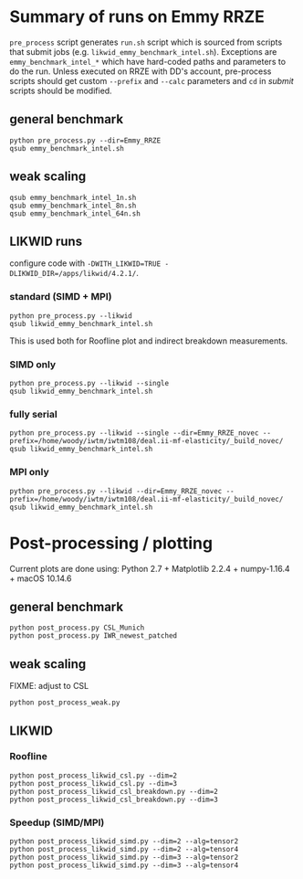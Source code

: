 
# Summary of runs on Emmy RRZE

`pre_process` script generates `run.sh` script which is sourced
from scripts that submit jobs (e.g. `likwid_emmy_benchmark_intel.sh`).
Exceptions are `emmy_benchmark_intel_*` which have hard-coded paths and parameters
to do the run.
Unless executed on RRZE with DD's account, pre-process scripts should get custom
`--prefix` and `--calc` parameters and `cd` in _submit_ scripts should be modified.

## general benchmark
```
python pre_process.py --dir=Emmy_RRZE
qsub emmy_benchmark_intel.sh
```

## weak scaling
```
qsub emmy_benchmark_intel_1n.sh
qsub emmy_benchmark_intel_8n.sh
qsub emmy_benchmark_intel_64n.sh
```

## LIKWID runs
configure code with `-DWITH_LIKWID=TRUE -DLIKWID_DIR=/apps/likwid/4.2.1/`.

### standard (SIMD + MPI)
```
python pre_process.py --likwid
qsub likwid_emmy_benchmark_intel.sh
```
This is used both for Roofline plot and indirect breakdown measurements.

### SIMD only
```
python pre_process.py --likwid --single
qsub likwid_emmy_benchmark_intel.sh
```

### fully serial
```
python pre_process.py --likwid --single --dir=Emmy_RRZE_novec --prefix=/home/woody/iwtm/iwtm108/deal.ii-mf-elasticity/_build_novec/
qsub likwid_emmy_benchmark_intel.sh
```

### MPI only
```
python pre_process.py --likwid --dir=Emmy_RRZE_novec --prefix=/home/woody/iwtm/iwtm108/deal.ii-mf-elasticity/_build_novec/
qsub likwid_emmy_benchmark_intel.sh
```

# Post-processing / plotting

Current plots are done using: Python 2.7 + Matplotlib 2.2.4 + numpy-1.16.4 + macOS 10.14.6

## general benchmark
```
python post_process.py CSL_Munich
python post_process.py IWR_newest_patched
```

## weak scaling
FIXME: adjust to CSL
```
python post_process_weak.py
```

## LIKWID

### Roofline
```
python post_process_likwid_csl.py --dim=2
python post_process_likwid_csl.py --dim=3
python post_process_likwid_csl_breakdown.py --dim=2
python post_process_likwid_csl_breakdown.py --dim=3
```

### Speedup (SIMD/MPI)
```
python post_process_likwid_simd.py --dim=2 --alg=tensor2
python post_process_likwid_simd.py --dim=2 --alg=tensor4
python post_process_likwid_simd.py --dim=3 --alg=tensor2
python post_process_likwid_simd.py --dim=3 --alg=tensor4
```
